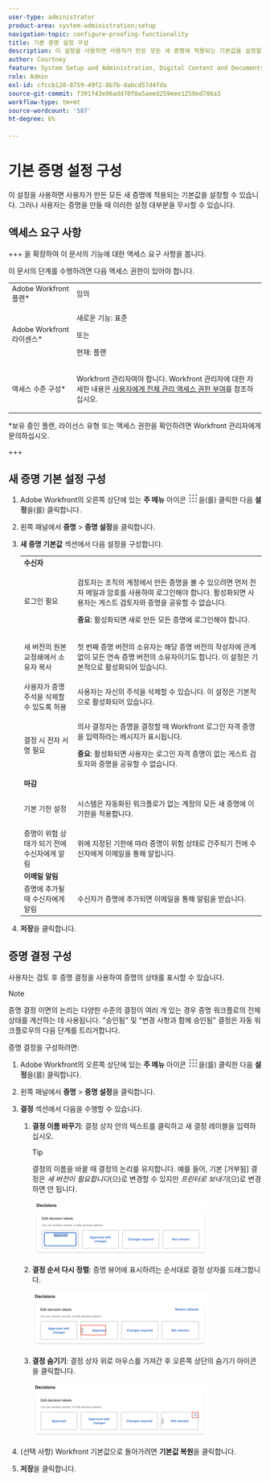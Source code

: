```yaml
---
user-type: administrator
product-area: system-administration;setup
navigation-topic: configure-proofing-functionality
title: 기본 증명 설정 구성
description: 이 설정을 사용하면 사용자가 만든 모든 새 증명에 적용되는 기본값을 설정할 수 있습니다. 그러나 사용자는 증명을 만들 때 이러한 설정 대부분을 무시할 수 있습니다.
author: Courtney
feature: System Setup and Administration, Digital Content and Documents
role: Admin
exl-id: cfccb120-8759-49f2-8b7b-dabcd57d4fda
source-git-commit: f391f43e96add70f8a5aeed259eee1259ed786a3
workflow-type: tm+mt
source-wordcount: '587'
ht-degree: 6%

---
```


# 기본 증명 설정 구성

이 설정을 사용하면 사용자가 만든 모든 새 증명에 적용되는 기본값을 설정할 수 있습니다. 그러나 사용자는 증명을 만들 때 이러한 설정 대부분을 무시할 수 있습니다.

## 액세스 요구 사항

+++ 을 확장하여 이 문서의 기능에 대한 액세스 요구 사항을 봅니다.

이 문서의 단계를 수행하려면 다음 액세스 권한이 있어야 합니다.

<table style="table-layout:auto"> 
 <col> 
 <col> 
 <tbody> 
  <tr> 
   <td role="rowheader">Adobe Workfront 플랜*</td> 
   <td>임의</td> 
  </tr> 
  <tr> 
   <td role="rowheader">Adobe Workfront 라이센스*</td> 
   <td>
   <p>새로운 기능: 표준</p>
   또는
   <p>현재: 플랜</p></td> 
  </tr> 
  <tr> 
   <td role="rowheader">액세스 수준 구성*</td> 
   <td> <p>Workfront 관리자여야 합니다. Workfront 관리자에 대한 자세한 내용은 <a href="../../../administration-and-setup/add-users/configure-and-grant-access/grant-a-user-full-administrative-access.md" class="MCXref xref">사용자에게 전체 관리 액세스 권한 부여</a>를 참조하십시오.</p> </td> 
  </tr> 
 </tbody> 
</table>

&#42;보유 중인 플랜, 라이선스 유형 또는 액세스 권한을 확인하려면 Workfront 관리자에게 문의하십시오.

+++

## 새 증명 기본 설정 구성

1. Adobe Workfront의 오른쪽 상단에 있는 **주 메뉴** 아이콘 ![](assets/main-menu-icon.png)을(를) 클릭한 다음 **설정**&#x200B;을(를) 클릭합니다.
1. 왼쪽 패널에서 **증명** > **증명 설정**&#x200B;을 클릭합니다.
1. **새 증명 기본값** 섹션에서 다음 설정을 구성합니다.

   <table style="table-layout:auto"> 
    <col> 
    <col> 
    <tbody> 
     <tr> 
      <td role="rowheader" colspan="2"><b>수신자</b></td> 
     </tr> 
     <tr> 
      <td role="rowheader">로그인 필요</td> 
      <td> <p>검토자는 조직의 계정에서 만든 증명을 볼 수 있으려면 먼저 전자 메일과 암호를 사용하여 로그인해야 합니다. 활성화되면 사용자는 게스트 검토자와 증명을 공유할 수 없습니다.</p> <p><b>중요</b>: 활성화되면 새로 만든 모든 증명에 로그인해야 합니다.</p> </td> 
     </tr> 
     <tr> 
      <td role="rowheader">새 버전의 원본 교정쇄에서 소유자 복사</td> 
      <td> <p>첫 번째 증명 버전의 소유자는 해당 증명 버전의 작성자에 관계없이 모든 연속 증명 버전의 소유자이기도 합니다. 이 설정은 기본적으로 활성화되어 있습니다.</p> </td> 
     </tr> 
     <tr> 
      <td role="rowheader">사용자가 증명 주석을 삭제할 수 있도록 허용</td> 
      <td>사용자는 자신의 주석을 삭제할 수 있습니다. 이 설정은 기본적으로 활성화되어 있습니다.</td> 
     </tr> 
     <tr> 
      <td role="rowheader">결정 시 전자 서명 필요 </td> 
      <td> <p>의사 결정자는 증명을 결정할 때 Workfront 로그인 자격 증명을 입력하라는 메시지가 표시됩니다.</p> <p><b>중요</b>: 활성화되면 사용자는 로그인 자격 증명이 없는 게스트 검토자와 증명을 공유할 수 없습니다.</p> </td> 
     </tr> 
     <tr> 
      <td role="rowheader" colspan="2"><b>마감</b></td> 
     </tr> 
     <tr> 
      <td role="rowheader">기본 기한 설정</td> 
      <td> <p>시스템은 자동화된 워크플로가 없는 계정의 모든 새 증명에 이 기한을 적용합니다.</p> </td> 
     </tr> 
     <tr> 
      <td role="rowheader">증명이 위험 상태가 되기 전에 수신자에게 알림</td> 
      <td>위에 지정된 기한에 따라 증명이 위험 상태로 간주되기 전에 수신자에게 이메일을 통해 알립니다.</td> 
     </tr> 
     <tr> 
      <td role="rowheader" colspan="2"><b>이메일 알림</b></td> 
     </tr> 
     <tr> 
      <td role="rowheader">증명에 추가될 때 수신자에게 알림</td> 
      <td>수신자가 증명에 추가되면 이메일을 통해 알림을 받습니다.</td> 
     </tr> 
    </tbody> 
   </table>

1. **저장**&#x200B;을 클릭합니다.

## 증명 결정 구성

사용자는 검토 후 증명 결정을 사용하여 증명의 상태를 표시할 수 있습니다.

>[!NOTE]
>
>증명 결정 이면의 논리는 다양한 수준의 결정이 여러 개 있는 경우 증명 워크플로의 전체 상태를 계산하는 데 사용됩니다. &quot;승인됨&quot; 및 &quot;변경 사항과 함께 승인됨&quot; 결정은 자동 워크플로우의 다음 단계를 트리거합니다.

증명 결정을 구성하려면:

1. Adobe Workfront의 오른쪽 상단에 있는 **주 메뉴** 아이콘 ![](assets/main-menu-icon.png)을(를) 클릭한 다음 **설정**&#x200B;을(를) 클릭합니다.
1. 왼쪽 패널에서 **증명** > **증명 설정**&#x200B;을 클릭합니다.
1. **결정** 섹션에서 다음을 수행할 수 있습니다.

   1. **결정 이름 바꾸기**: 결정 상자 안의 텍스트를 클릭하고 새 결정 레이블을 입력하십시오.

      >[!TIP]
      >
      >결정의 이름을 바꿀 때 결정의 논리를 유지합니다. 예를 들어, 기본 [거부됨] 결정은 *새 버전이 필요합니다*(으)로 변경할 수 있지만 *프린터로 보내기*(으)로 변경하면 안 됩니다.

      ![](assets/rename-decision-350x109.png)

   1. **결정 순서 다시 정렬**: 증명 뷰어에 표시하려는 순서대로 결정 상자를 드래그합니다.

      ![](assets/move-decision-350x110.png)

   1. **결정 숨기기**: 결정 상자 위로 마우스를 가져간 후 오른쪽 상단의 숨기기 아이콘을 클릭합니다.

      ![](assets/hide-decision-350x109.png)

1. (선택 사항) Workfront 기본값으로 돌아가려면 **기본값 복원**&#x200B;을 클릭합니다.
1. **저장**&#x200B;을 클릭합니다.
